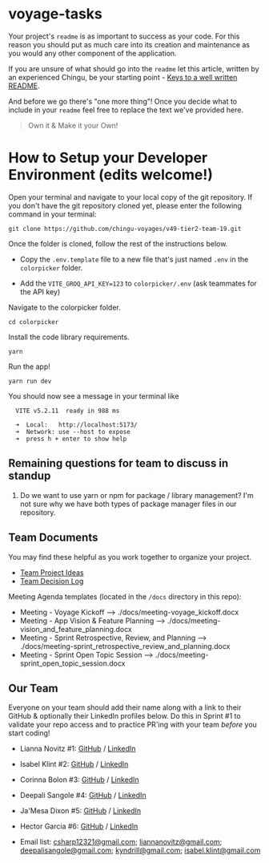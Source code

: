 # voyage-tasks

Your project's `readme` is as important to success as your code. For 
this reason you should put as much care into its creation and maintenance
as you would any other component of the application.

If you are unsure of what should go into the `readme` let this article,
written by an experienced Chingu, be your starting point - 
[Keys to a well written README](https://tinyurl.com/yk3wubft).

And before we go there's "one more thing"! Once you decide what to include
in your `readme` feel free to replace the text we've provided here.

> Own it & Make it your Own!

# How to Setup your Developer Environment (edits welcome!)

Open your terminal and navigate to your local copy of the git repository. If you don't have the git repository cloned yet, please enter the following command in your terminal:

`git clone https://github.com/chingu-voyages/v49-tier2-team-19.git`

Once the folder is cloned, follow the rest of the instructions below.

- Copy the `.env.template` file to a new file that's just named `.env` in the `colorpicker` folder. 

- Add the `VITE_GROQ_API_KEY=123` to `colorpicker/.env` (ask teammates for the API key)

Navigate to the colorpicker folder.
```
cd colorpicker
```

Install the code library requirements.
```
yarn
```

Run the app!
```
yarn run dev
```

You should now see a message in your terminal like
```
  VITE v5.2.11  ready in 988 ms

  ➜  Local:   http://localhost:5173/
  ➜  Network: use --host to expose
  ➜  press h + enter to show help
```

## Remaining questions for team to discuss in standup
1. Do we want to use yarn or npm for package / library management? I'm not sure why we have both types of package manager files in our repository.

## Team Documents

You may find these helpful as you work together to organize your project.

- [Team Project Ideas](./docs/team_project_ideas.md)
- [Team Decision Log](./docs/team_decision_log.md)

Meeting Agenda templates (located in the `/docs` directory in this repo):

- Meeting - Voyage Kickoff --> ./docs/meeting-voyage_kickoff.docx
- Meeting - App Vision & Feature Planning --> ./docs/meeting-vision_and_feature_planning.docx
- Meeting - Sprint Retrospective, Review, and Planning --> ./docs/meeting-sprint_retrospective_review_and_planning.docx
- Meeting - Sprint Open Topic Session --> ./docs/meeting-sprint_open_topic_session.docx

## Our Team

Everyone on your team should add their name along with a link to their GitHub
& optionally their LinkedIn profiles below. Do this in Sprint #1 to validate
your repo access and to practice PR'ing with your team *before* you start
coding!

- Lianna Novitz #1: [GitHub](https://github.com/lnovitz) / [LinkedIn](https://linkedin.com/in/liannanovitz) 
- Isabel Klint #2: [GitHub](https://github.com/isabelklint) / [LinkedIn](https://linkedin.com/in/isabel-klint)
- Corinna Bolon #3: [GitHub](https://github.com/corinnabolon) / [LinkedIn](https://www.linkedin.com/in/corinna-bolon-690003297/)
- Deepali Sangole #4: [GitHub](https://github.com/ss-deep) / [LinkedIn](https://www.linkedin.com/in/deepali-sangole-49b0841b/)
- Ja'Mesa Dixon #5: [GitHub](https://github.com/MeMeD10) / [LinkedIn](https://linkedin.com/in/JaMesa-Dixon)
- Hector Garcia #6: [GitHub](https://github.com/hectorgarcia07) / [LinkedIn](https://www.linkedin.com/in/hectorgarcia01/)

- Email list:  csharp12321@gmail.com; liannanovitz@gmail.com; deepalisangole@gmail.com; kyndrill@gmail.com; isabel.klint@gmail.com

